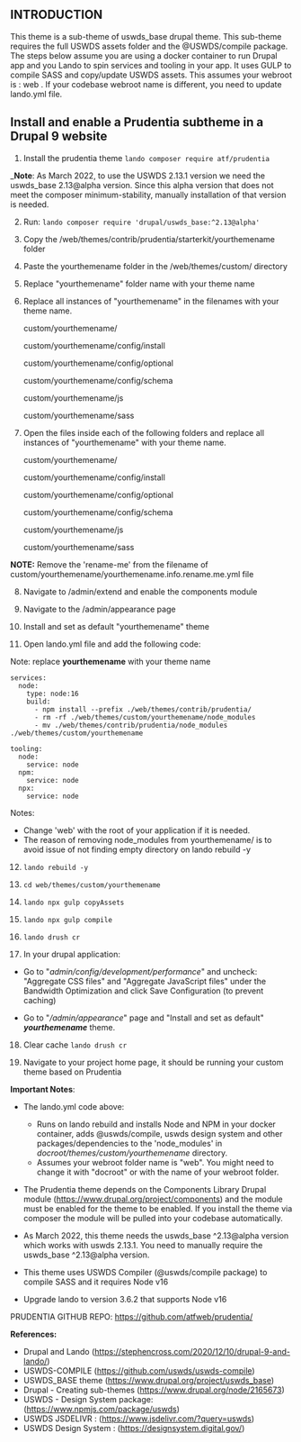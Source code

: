 
INTRODUCTION
------------
This theme is a sub-theme of uswds_base drupal theme. 
This sub-theme requires the full USWDS assets folder and the @USWDS/compile package.
The steps below assume you are using a docker container to run Drupal app and you Lando to spin services and tooling in your app.
It uses GULP to compile SASS and copy/update USWDS assets.
This assumes your webroot is : web . If your codebase webroot name is different, you need to update lando.yml file.

Install and enable a Prudentia subtheme in a Drupal 9 website
-------------------------------------------------------------
1. Install the prudentia theme `lando composer require atf/prudentia`

_**Note**: As March 2022, to use the USWDS 2.13.1 version we need the uswds_base 2.13@alpha version. Since this alpha version that does not meet the composer minimum-stability, manually installation of that version is needed.

2. Run: `lando composer require 'drupal/uswds_base:^2.13@alpha'`

3. Copy the /web/themes/contrib/prudentia/starterkit/yourthemename folder 

4. Paste the yourthemename folder in the /web/themes/custom/ directory

5. Replace "yourthemename" folder name with your theme name

6. Replace all instances of "yourthemename" in the filenames with your theme name.

     custom/yourthemename/

     custom/yourthemename/config/install

     custom/yourthemename/config/optional

     custom/yourthemename/config/schema

     custom/yourthemename/js

     custom/yourthemename/sass

7. Open the files inside each of the following folders and replace all instances of "yourthemename" with your theme name.

     custom/yourthemename/

     custom/yourthemename/config/install

     custom/yourthemename/config/optional

     custom/yourthemename/config/schema

     custom/yourthemename/js

     custom/yourthemename/sass


**NOTE:** Remove the 'rename-me' from the filename of  custom/yourthemename/yourthemename.info.rename.me.yml file


8. Navigate to /admin/extend and enable the components module

9. Navigate to the /admin/appearance page

10. Install and set as default "yourthemename" theme

11. Open lando.yml file and add the following code:

Note: replace **yourthemename** with your theme name
```
services:
  node:
    type: node:16
    build:
      - npm install --prefix ./web/themes/contrib/prudentia/
      - rm -rf ./web/themes/custom/yourthemename/node_modules
      - mv ./web/themes/contrib/prudentia/node_modules ./web/themes/custom/yourthemename
      
tooling:
  node:
    service: node
  npm:
    service: node
  npx:
    service: node
```
Notes: 
- Change 'web' with the root of your application if it is needed.
- The reason of removing node_modules from yourthemename/ is to avoid issue of not finding empty directory on lando rebuild -y


12. `lando rebuild -y`

13. `cd web/themes/custom/yourthemename`

14. `lando npx gulp copyAssets`

15. `lando npx gulp compile`

16. `lando drush cr`

17. In your drupal application:

   - Go to "*admin/config/development/performance*" and uncheck: "Aggregate CSS files" and "Aggregate JavaScript files" under the Bandwidth Optimization and click Save Configuration (to prevent caching)

   - Go to "*/admin/appearance*" page and "Install and set as default" ***yourthemename*** theme.

18. Clear cache `lando drush cr`

19. Navigate to your project home page, it should be running your custom theme based on Prudentia

**Important Notes**:
- The lando.yml code above:
  - Runs on lando rebuild and installs  Node and NPM in your docker container, adds @uswds/compile, uswds design system and other packages/dependencies to the 'node_modules' in *docroot/themes/custom/yourthemename* directory.
  - Assumes your webroot folder name is "web". You might need to change it with "docroot" or with the name of your webroot folder. 

- The Prudentia theme depends on the Components Library Drupal module (https://www.drupal.org/project/components) and the module must be enabled for the theme to be enabled. If you install the theme via composer the module will be pulled into your codebase automatically.

- As March 2022, this theme needs the uswds_base ^2.13@alpha version which works with uswds 2.13.1. You need to manually require the uswds_base ^2.13@alpha version. 

- This theme uses USWDS Compiler (@uswds/compile package) to compile SASS and it requires Node v16

- Upgrade lando to version 3.6.2 that supports Node v16


PRUDENTIA GITHUB REPO: https://github.com/atfweb/prudentia/

**References:**
- Drupal and Lando (https://stephencross.com/2020/12/10/drupal-9-and-lando/)
- USWDS-COMPILE (https://github.com/uswds/uswds-compile)
- USWDS_BASE theme (https://www.drupal.org/project/uswds_base)
- Drupal - Creating sub-themes (https://www.drupal.org/node/2165673)
- USWDS - Design System package: (https://www.npmjs.com/package/uswds)
- USWDS JSDELIVR : (https://www.jsdelivr.com/?query=uswds)
- USWDS Design System : (https://designsystem.digital.gov/)